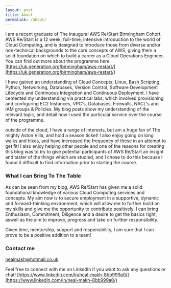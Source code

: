 ```yaml
---
layout: post
title: About
permalink: /about/
---
```


I am a recent graduate of The inaugural AWS Re/Start Birmingham Cohort. AWS Re/Start is a 12 week, full-time, intensive introduction to the world of Cloud Computing, and is designed to introduce those from diverse and/or non-technical backgrounds to the core concepts of AWS, giving them a solid foundation on which to build a career as a Cloud Operations Engineer. You can find out more about the programme here [https://uk.generation.org/birmingham/aws-restart/](https://uk.generation.org/birmingham/aws-restart/)

I have gained an understanding of Cloud Concepts, Linux, Bash Scripting, Python, Networking, Databases, Version Control, Software Development Lifecycle and Continuous Integration and Continuous Deployment. I have cemented my understanding via practical labs, which involved provisioning and configuring EC2 Instances, VPC's, Databases, Firewalls, NACL's and IAM groups & Policies. My blog posts show my understanding of the relevant topic, and detail how I used the particular service over the course of the programme.

outside of the cloud, I have a range of interests, but am a huge fan of The mighty Aston Villa, and hold a season ticket! I also enjoy going on long walks and hikes, and have increased the frequency of these in an attempt to get fit! I also enjoy helping other people and one of the reasons for creating this blog was to try to give potential participants of AWS Re/Start an insight and taster of the things which are studied, and I chose to do this because I found it difficult to find information prior to starting the course. 

### What I can Bring To The Table

As can be seen from my blog, AWS Re/Start has given me a solid foundational knowledge of various Cloud Computing services and concepts. My aim now is to secure employment in a supportive, dynamic and forward-thinking environment, which will allow me to further build on my skills and give me the opportunity to contribute positively. I can bring Enthusiasm, Commitment, Diligence and a desire to get the basics right, aswell as the aim to improve, progress and take on further responsibility. 

Given time, mentorship, support and responsibility, I am sure that I can prove to be a positive addition to a team!

### Contact me

[nealmakh@hotmail.co.uk](mailto:email@domain.com)

Feel free to connect with me on LinkedIn if you want to ask any questions or chat! 
[https://www.linkedin.com/in/neal-makh-8bb999a0/](https://www.linkedin.com/in/neal-makh-8bb999a0/)
